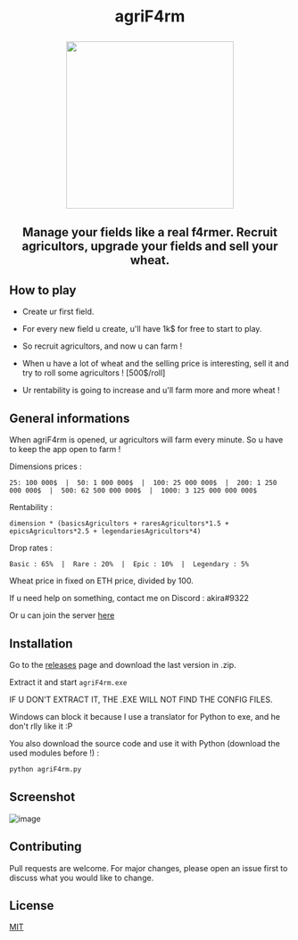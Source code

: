 # <p align="center"> agriF4rm </p>
<p align="center"><img src="https://user-images.githubusercontent.com/62818208/227748841-a09b3cfb-76b9-4efa-8c6e-011623ac1de4.png" width=300></p>

## <p align="center"> Manage your fields like a real f4rmer. Recruit agricultors, upgrade your fields and sell your wheat.</p>

## How to play

- Create ur first field.

- For every new field u create, u'll have 1k$ for free to start to play.

- So recruit agricultors, and now u can farm !

- When u have a lot of wheat and the selling price is interesting, sell it and try to roll some agricultors ! [500$/roll]

- Ur rentability is going to increase and u'll farm more and more wheat !

## General informations 


When agriF4rm is opened, ur agricultors will farm every minute. So u have to keep the app open to farm !

Dimensions prices :

```
25: 100 000$  |  50: 1 000 000$  |  100: 25 000 000$  |  200: 1 250 000 000$  |  500: 62 500 000 000$  |  1000: 3 125 000 000 000$
```

Rentability :
```
dimension * (basicsAgricultors + raresAgricultors*1.5 + epicsAgricultors*2.5 + legendariesAgricultors*4)
```

Drop rates :
```
Basic : 65%  |  Rare : 20%  |  Epic : 10%  |  Legendary : 5%
```

Wheat price in fixed on ETH price, divided by 100.

If u need help on something, contact me on Discord : akira#9322

Or u can join the server <a href="https://discord.gg/dHUHJD6aub">here</a>

## Installation

Go to the <a href="https://github.com/akira-trinity/agriF4rm/releases">releases</a> page and download the last version in .zip.

Extract it and start ```agriF4rm.exe```

IF U DON'T EXTRACT IT, THE .EXE WILL NOT FIND THE CONFIG FILES.

Windows can block it because I use a translator for Python to exe, and he don't rlly like it :P

You also download the source code and use it with Python (download the used modules before !) :
```bash
python agriF4rm.py
```


## Screenshot

![image](https://user-images.githubusercontent.com/62818208/227748703-933d3daf-b17e-437d-8d42-b4096c12e155.png)


## Contributing
Pull requests are welcome. For major changes, please open an issue first to discuss what you would like to change.


## License
[MIT](https://choosealicense.com/licenses/mit/)
